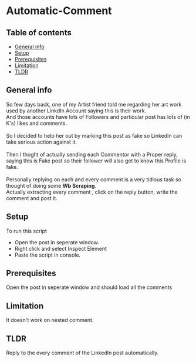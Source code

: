 # Automatic-Comment

## Table of contents
* [General info](#general-info)
* [Setup](#setup)
* [Prerequisites](#prerequisites)
* [Limitation](#limitations)
* [TLDR](#tldr)

## General info
So few days back, one of my Artist friend told me regarding her art work used by another LinkdIn Account saying this is their work. 
<br>And those accounts have lots of Followers and particular post has lots of (in K's) likes and comments.<br><br> So I decided to help her out by marking this post as fake so LinkedIn can take serious action against it.
<br><br>Then I thoght of actually sending each Commentor with a Proper reply, saying this is Fake post so their follower will also get to know this Profile is fake.
<br><br>Personally replying on each and every comment is a very tidious task so thought of doing some <b>Wb Scraping</b>. 
<br>Actually extracting every comment , click on the reply button, write the comment and post it.

## Setup
To run this script
* Open the post in seperate window. 
* Right click and select Inspect Element
* Paste the script in console. 

## Prerequisites
Open the post in seperate window and should load all the comments

## Limitation
It doesn't work on nested comment. 

## TLDR
Reply to the every comment of the LinkedIn post automatically.
